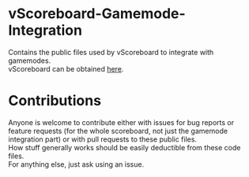 vScoreboard-Gamemode-Integration
================================

Contains the public files used by vScoreboard to integrate with gamemodes.  
vScoreboard can be obtained [here](https://scriptfodder.com/scripts/view/1378).

Contributions
=============

Anyone is welcome to contribute either with issues for bug reports or feature requests (for the whole scoreboard, not just the gamemode integration part) or with pull requests to these public files.  
How stuff generally works should be easily deductible from these code files.  
For anything else, just ask using an issue.  
